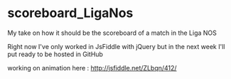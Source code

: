 # scoreboard_LigaNos
My take on how it should be the scoreboard of a match in the Liga NOS

Right now I've only worked in JsFiddle with jQuery but in the next week I'll put ready to be hosted in GitHub


working on animation here : http://jsfiddle.net/ZLbqn/412/